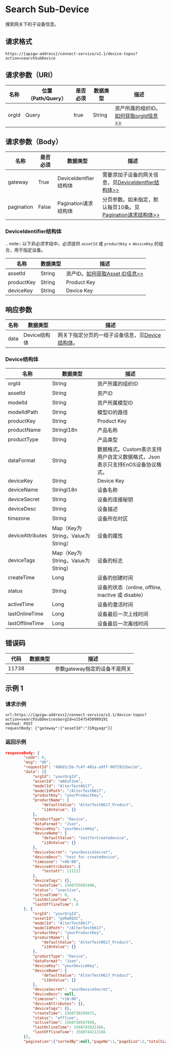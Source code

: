 # Search Sub-Device

搜索网关下的子设备信息。

## 请求格式

```
https://{apigw-address}/connect-service/v2.1/device-topos?action=searchSubDevice
```

## 请求参数（URI）

| 名称          | 位置（Path/Query） | 是否必须 | 数据类型 | 描述      |
|---------------|------------------|----------|-----------|--------------|
| orgId         | Query            | true     | String    | 资产所属的组织ID。[如何获取orgId信息>>](/docs/api/zh_CN/2.0.9/api_faqs#id-orgid-orgid)                |


## 请求参数（Body）

| 名称          | 是否必须 | 数据类型 | 描述      |
|--------------------|----------|-----------|--------------|
| gateway | True      | DeviceIdentfier结构体 | 需要添加子设备的网关信息，见[DeviceIdentfier结构体>>](/docs/api/zh_CN/2.0.9/connect/search_sub_device.html#deviceidentifier) |
| pagination  | False      | Pagination请求结构体  | 分页参数。如未指定，默认每页10条。见[Pagination请求结构体>>](/docs/api/zh_CN/2.0.9/overview.html?highlight=pagination#pagination) |


### DeviceIdentifier结构体

.. note:: 以下非必须字段中，必须提供 ``assetId`` 或 ``productKey`` + ``deviceKey`` 的组合，用于指定设备。

>>>>>>>>>>>>>>>>>>>>>>>>>>>>>>>>>>>>>>>>>>>>>>>>>>>>>>>>>>>>>


| 名称      | 数据类型 |描述|
|----------------|----------------|------------------|
| assetId  | String         | 资产ID。[如何获取Asset ID信息>>](/docs/api/zh_CN/2.0.9/api_faqs.html#asset-id-assetid-assetid) |
| productKey | String         | Product Key      |
| deviceKey | String         | Device Key          |




## 响应参数

| 名称| 数据类型 | 描述         |
|-------------|-----------------------------------|-----------------------------|
| data | Device结构体                     | 网关下指定分页的一组子设备信息，见[Device结构体](/docs/api/zh_CN/2.0.9/connect/search_sub_device.html#id3)。    |


### Device结构体

| 名称| 数据类型 | 描述         |
|------------------|--------------------|-------|
| orgId            | String                            | 资产所属的组织ID|
| assetId  | String         | 资产ID|
| modelId             | String                          | 资产所属模型ID|
| modelIdPath      | String                            | 模型ID的路径                                                               |
| productKey       | String                            | Product Key                                                                |
| productName      | StringI18n                        | 产品名称                                                                |
| productType      | String                            | 产品类型                                                                   |
| dataFormat       | String                            | 数据格式。Custom表示支持用户自定义数据格式，Json表示只支持EnOS设备协议格式。 |
| deviceKey        | String                            | Device Key                                                                    |
| deviceName       | StringI18n                        | 设备名称                                                                   |
| deviceSecret     | String                            | 设备的连接秘钥                                                             |
| deviceDesc       | String                            | 设备描述                                                                   |
| timezone         | String                            | 设备所在时区                                                               |
| deviceAttributes | Map（Key为String，Value为String） | 设备的属性                                                                 |
| deviceTags       | Map（Key为String，Value为String） | 设备的标志                                                                 |
| createTime       | Long                              | 设备的创建时间                                                             |
| status           | String                            | 设备的状态（online, offline, inactive 或 disable）                         |
| activeTime       | Long                              | 设备的激活时间                                                             |
| lastOnlineTime   | Long                              | 设备最后一次上线时间                                                       |
| lastOfflineTime  | Long                              | 设备最后一次离线时间                                                       |



## 错误码

| 代码| 数据类型 | 描述         |
|-------------|-----------------------------------|-----------------------------|
| 11738 |                | 参数gateway指定的设备不是网关                |


## 示例 1

### 请求示例

```
url:https://{apigw-address}/connect-service/v2.1/device-topos?action=searchSubDevices&orgId=o15475450989191
method: POST
requestBody: {"gateway":{"assetId":"J1Rqyaqz"}}
```

### 返回示例

```json
responseBody: {
		"code": 0,
		"msg": "OK",
		"requestId": "498d1c5b-7c4f-401a-a9ff-9072931bec2e",
		"data": [{
			"orgId": "yourOrgId",
			"assetId": "mAEsF3sm",
			"modelId": "AlterTest0617",
			"modelIdPath": "/AlterTest0617",
			"productKey": "yourProductKey",
			"productName": {
				"defaultValue": "AlterTest0617_Product",
				"i18nValue": {}
			},
			"productType": "Device",
			"dataFormat": "Json",
			"deviceKey": "yourDeviceKey",
			"deviceName": {
				"defaultValue": "testforCreatedevice",
				"i18nValue": {}
			},
			"deviceSecret": "yourDeviceSecret",
			"deviceDesc": "test for createdevice",
			"timezone": "+08:00",
			"deviceAttributes": {
				"testatt": 111111
			},
			"deviceTags": {},
			"createTime": 1560755091998,
			"status": "inactive",
			"activeTime": 0,
			"lastOnlineTime": 0,
			"lastOfflineTime": 0
		}, {
			"orgId": "yourOrgId",
			"assetId": "gVRwKQ3C",
			"modelId": "AlterTest0617",
			"modelIdPath": "/AlterTest0617",
			"productKey": "yourProductKey",
			"productName": {
				"defaultValue": "AlterTest0617_Product",
				"i18nValue": {}
			},
			"productType": "Device",
			"dataFormat": "Json",
			"deviceKey": "yourDeviceKey",
			"deviceName": {
				"defaultValue": "AlterTest0617_Product",
				"i18nValue": {}
			},
			"deviceSecret": "yourDeviceSecret",
			"deviceDesc": null,
			"timezone": "+10:00",
			"deviceAttributes": {},
			"deviceTags": {},
			"createTime": 1560730295671,
			"status": "offline",
			"activeTime": 1560730567958,
			"lastOnlineTime": 1560743932166,
			"lastOfflineTime": 1560744112166
		}],
		"pagination":{"sortedBy":null,"pageNo":1,"pageSize":2,"totalSize":2}}
```

